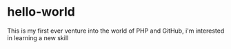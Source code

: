 # hello-world

This is my first ever venture into the world of PHP and GitHub, i'm interested in learning a new skill
